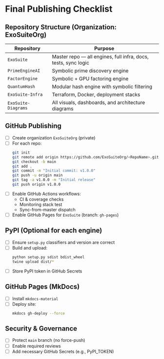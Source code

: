 # Final Publishing Checklist

## Repository Structure (Organization: ExoSuiteOrg)

| Repository        | Purpose                                                        |
|-------------------|----------------------------------------------------------------|
| `ExoSuite`         | Master repo — all engines, full infra, docs, tests, sync logic |
| `PrimeEngineAI`    | Symbolic prime discovery engine                                |
| `FactorEngine`     | Symbolic + GPU factoring engine                                |
| `QuantumHash`      | Modular hash engine with symbolic filtering                    |
| `ExoSuite-Infra`   | Terraform, Docker, deployment stacks                           |
| `ExoSuite-Diagrams`| All visuals, dashboards, and architecture diagrams             |

## GitHub Publishing

- [ ] Create organization `ExoSuiteOrg` (private)
- [ ] For each repo:
  ```bash
  git init
  git remote add origin https://github.com/ExoSuiteOrg/<RepoName>.git
  git checkout -b main
  git add .
  git commit -m "Initial commit: v1.0.0"
  git push -u origin main
  git tag -a v1.0.0 -m "Initial release"
  git push origin v1.0.0
  ```
- [ ] Enable GitHub Actions workflows:
  - CI & coverage checks
  - Monitoring stack test
  - Sync-from-master dispatch
- [ ] Enable GitHub Pages for `ExoSuite` (branch: `gh-pages`)

## PyPI (Optional for each engine)

- [ ] Ensure `setup.py` classifiers and version are correct
- [ ] Build and upload:
  ```bash
  python setup.py sdist bdist_wheel
  twine upload dist/*
  ```
- [ ] Store PyPI token in GitHub Secrets

## GitHub Pages (MkDocs)

- [ ] Install `mkdocs-material`
- [ ] Deploy site:
  ```bash
  mkdocs gh-deploy --force
  ```

## Security & Governance

- [ ] Protect `main` branch (no force-push)
- [ ] Enable required reviews
- [ ] Add necessary GitHub Secrets (e.g., PyPI_TOKEN)
